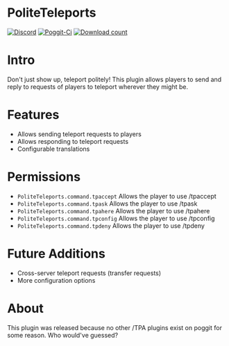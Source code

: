 # PoliteTeleports

[![Discord](https://img.shields.io/badge/chat-on%20discord-7289da.svg)](https://discord.gg/R7kdetE)
[![Poggit-Ci](https://poggit.pmmp.io/ci.shield/jasonw4331/PoliteTeleports/PoliteTeleports)](https://poggit.pmmp.io/ci/jasonw4331/PoliteTeleports/PoliteTeleports)
[![Download count](https://poggit.pmmp.io/shield.dl.total/PoliteTeleports)](https://poggit.pmmp.io/p/PoliteTeleports)

# Intro

Don't just show up, teleport politely! This plugin allows players to send and reply to requests of players to teleport wherever they might be.

# Features

* Allows sending teleport requests to players
* Allows responding to teleport requests
* Configurable translations

# Permissions

* `PoliteTeleports.command.tpaccept` Allows the player to use /tpaccept
* `PoliteTeleports.command.tpask` Allows the player to use /tpask
* `PoliteTeleports.command.tpahere` Allows the player to use /tpahere
* `PoliteTeleports.command.tpconfig` Allows the player to use /tpconfig
* `PoliteTeleports.command.tpdeny` Allows the player to use /tpdeny

# Future Additions

* Cross-server teleport requests (transfer requests)
* More configuration options

# About

This plugin was released because no other /TPA plugins exist on poggit for some reason. Who would've guessed?
